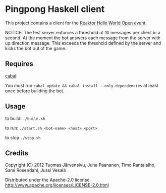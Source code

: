 # Pingpong Haskell client

This project contains a client for the [Reaktor Hello World Open event](http://helloworldopen.fi/).

NOTICE: The test server enforces a threshold of 10 messages per client in a second. At the moment the bot answers each message from the server with up direction message. This exceeds the threshold defined by the server and kicks the bot out of the game.

## Requires

[cabal](http://www.haskell.org/cabal/)

You must run `cabal update && cabal install --only-dependencies` at least once before building the bot.

## Usage

to build:
`./build.sh`

to run:
`./start.sh <bot-name> <host> <port>`

to stop
`./stop.sh`

## Credits

Copyright (C) 2012 Tuomas Järvensivu, Juha Paananen, Timo Rantalaiho, Sami Rosendahl, Jussi Vesala

Distributed under the Apache-2.0 license http://www.apache.org/licenses/LICENSE-2.0.html
